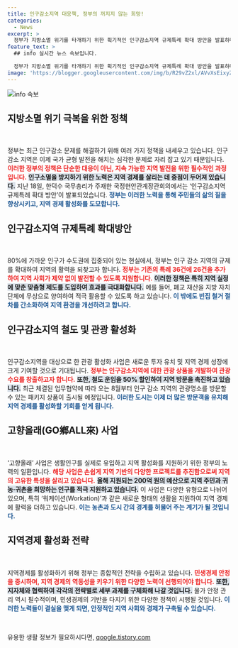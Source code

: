 ```yaml
---
title: 인구감소지역 대응책, 정부의 꺼지지 않는 희망!
categories:
  - News
excerpt: >
  정부가 지방소멸 위기를 타개하기 위한 획기적인 인구감소지역 규제특례 확대 방안을 발표하며, 지역경제 활성화와 생활인구 유입을 위한 다양한 정책을 추진한다. 과거의 낡은 제도를 개선해 실질적인 변화를 모색하는 이번 계획은 부동산 매력도를 높이고 주민 유입을 유도할 것으로 기대된다.
feature_text: >
  ## info 실시간 뉴스 속보입니다.

  정부가 지방소멸 위기를 타개하기 위한 획기적인 인구감소지역 규제특례 확대 방안을 발표하며, 지역경제 활성화와 생활인구 유입을 위한 다양한 정책을 추진한다. 과거의 낡은 제도를 개선해 실질적인 변화를 모색하는 이번 계획은 부동산 매력도를 높이고 주민 유입을 유도할 것으로 기대된다.
image: 'https://blogger.googleusercontent.com/img/b/R29vZ2xl/AVvXsEixyZcFfHzMRdzZMjFBmAUKJYCLCGyLL1o632UiGVXcaFdKo_bkvkuCioo0uUKlGfBVcT3P84aROyZIXSBEx3Aw5nCQ3pTgDom1WDC4m8eifvWiAmWEEVb4x6G_l8C0QH225ldMjyaFvpxGEBGNO37VmDTDMHGhJPq73UglMfDca1-0aw/s1600/blogspot.png'
---
```


<p><img src="https://blogger.googleusercontent.com/img/b/R29vZ2xl/AVvXsEixyZcFfHzMRdzZMjFBmAUKJYCLCGyLL1o632UiGVXcaFdKo_bkvkuCioo0uUKlGfBVcT3P84aROyZIXSBEx3Aw5nCQ3pTgDom1WDC4m8eifvWiAmWEEVb4x6G_l8C0QH225ldMjyaFvpxGEBGNO37VmDTDMHGhJPq73UglMfDca1-0aw/s1600/blogspot.png" alt="info 속보" /></p>

<h2 data-ke-size="size26">지방소멸 위기 극복을 위한 정책</h2>

<p data-ke-size="size16">&nbsp;</p>

<p>정부는 최근 인구감소 문제를 해결하기 위해 여러 가지 정책을 내세우고 있습니다. 인구 감소 지역은 이제 국가 균형 발전을 해치는 심각한 문제로 자리 잡고 있기 때문입니다. <b><span style="color: #ee2323;">이러한 정부의 정책은 단순한 대응이 아닌, 지속 가능한 지역 발전을 위한 필수적인 과정입니다.</span></b> <b><span style="background-color: #21538527;">인구소멸을 방지하기 위한 노력은 지역 경제를 살리는 데 중점이 두어져 있습니다.</span></b> 지난 18일, 한덕수 국무총리가 주재한 국정현안관계장관회의에서는 ‘인구감소지역 규제특례 확대 방안’이 발표되었습니다. <b><span style="color: #1a5490;">정부는 이러한 노력을 통해 주민들의 삶의 질을 향상시키고, 지역 경제 활성화를 도모합니다.</span></b></p>

<h2 data-ke-size="size26">인구감소지역 규제특례 확대방안</h2>

<p data-ke-size="size16">&nbsp;</p>

<p>80%에 가까운 인구가 수도권에 집중되어 있는 현실에서, 정부는 인구 감소 지역의 규제를 확대하여 지역의 활력을 되찾고자 합니다. <b><span style="color: #ee2323;">정부는 기존의 특례 36건에 26건을 추가하여 지역 사회가 제약 없이 발전할 수 있도록 지원합니다.</span></b> <b><span style="background-color: #21538527;">이러한 정책은 특히 지역 실정에 맞춘 맞춤형 제도를 도입하여 효과를 극대화합니다.</span></b> 예를 들어, 폐교 재산을 지방 자치 단체에 무상으로 양여하여 적극 활용할 수 있도록 하고 있습니다. <b><span style="color: #1a5490;">이 밖에도 빈집 철거 절차를 간소화하여 지역 환경을 개선하려고 합니다.</span></b> </p>

<h2 data-ke-size="size26">인구감소지역 철도 및 관광 활성화</h2>

<p data-ke-size="size16">&nbsp;</p>

<p>인구감소지역을 대상으로 한 관광 활성화 사업은 새로운 투자 유치 및 지역 경제 성장에 크게 기여할 것으로 기대됩니다. <b><span style="color: #ee2323;">정부는 인구감소지역에 대한 관광 상품을 개발하여 관광 수요를 창출하고자 합니다.</span></b> <b><span style="background-color: #21538527;">또한, 철도 운임을 50% 할인하여 지역 방문을 촉진하고 있습니다.</span></b> 최근 체결된 업무협약에 따라 오는 8월부터 인구 감소 지역의 관광명소를 방문할 수 있는 패키지 상품이 출시될 예정입니다. <b><span style="color: #1a5490;">이러한 도시는 이제 더 많은 방문객을 유치해 지역 경제를 활성화할 기회를 얻게 됩니다.</span></b></p>

<h2 data-ke-size="size26">고향올래(GO鄕ALL來) 사업</h2>

<p data-ke-size="size16">&nbsp;</p>

<p>‘고향올래’ 사업은 생활인구를 실제로 유입하고 지역 활성화를 지원하기 위한 정부의 노력의 일환입니다. <b><span style="color: #ee2323;">해당 사업은 손쉽게 지역 기반의 다양한 프로젝트를 추진함으로써 지역의 고유한 특성을 살리고 있습니다.</span></b> <b><span style="background-color: #21538527;">올해 지원되는 200억 원의 예산으로 지역 주민과 귀농·귀촌을 희망하는 인구를 적극 지원하고 있습니다.</span></b> 이 사업은 다양한 유형으로 나뉘어 있으며, 특히 ‘워케이션(Workation)’과 같은 새로운 형태의 생활을 지원하여 지역 경제에 활력을 더하고 있습니다. <b><span style="color: #1a5490;">이는 농촌과 도시 간의 경계를 허물어 주는 계기가 될 것입니다.</span></b></p>

<h2 data-ke-size="size26">지역경제 활성화 전략</h2>

<p data-ke-size="size16">&nbsp;</p>

<p>지역경제를 활성화하기 위해 정부는 종합적인 전략을 수립하고 있습니다. <b><span style="color: #ee2323;">민생경제 안정을 중시하며, 지역 경제의 역동성을 키우기 위한 다양한 노력이 선행되어야 합니다.</span></b> <b><span style="background-color: #21538527;">또한, 지자체와 협력하여 각각의 전략별로 세부 과제를 구체화해 나갈 것입니다.</span></b> 물가 안정 관리 역시 필수적이며, 민생경제의 기반을 다지기 위한 다양한 정책이 시행될 것입니다. <b><span style="color: #1a5490;">이러한 노력들이 결실을 맺게 되면, 안정적인 지역 사회와 경제가 구축될 수 있습니다.</span></b></p>

<p data-ke-size="size16">&nbsp;</p>
유용한 생활 정보가 필요하시다면, <a href="https://qoogle.tistory.com" rel="dofollow">qoogle.tistory.com</a>


